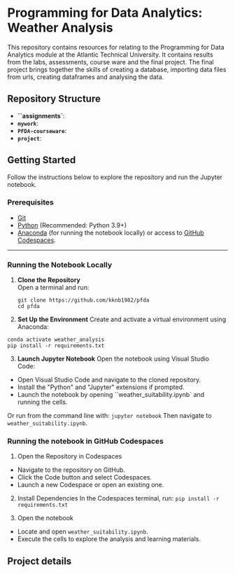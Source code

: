 # Programming for Data Analytics: Weather Analysis

This repository contains resources for relating to the Programming for Data Analytics module at the Atlantic Technical University. It contains results from the labs, assessments, course ware and the final project. The final project brings together the skills of creating a database, importing data files from urls, creating dataframes and analysing the data.  

## Repository Structure
- **``assignments`**: 
- **`mywork`**: 
- **`PFDA-courseware`**:
- **`project`**: 

## Getting Started

Follow the instructions below to explore the repository and run the Jupyter notebook.

### Prerequisites

- [Git](https://git-scm.com/)
- [Python](https://www.python.org/) (Recommended: Python 3.9+)
- [Anaconda](https://www.anaconda.com/) (for running the notebook locally) or access to [GitHub Codespaces](https://github.com/features/codespaces).

---

### Running the Notebook Locally

1. **Clone the Repository**  
   Open a terminal and run:
   ```
   git clone https://github.com/kknb1982/pfda
   cd pfda
   ```

2. **Set Up the Environment**
Create and activate a virtual environment using Anaconda:
```conda create --name weather_analysis python=3.9
conda activate weather_analysis
pip install -r requirements.txt
```

3. **Launch Jupyter Notebook**
Open the notebook using Visual Studio Code:
- Open Visual Studio Code and navigate to the cloned repository.
- Install the "Python" and "Jupyter" extensions if prompted.
- Launch the notebook by opening ``weather_suitability.ipynb` and running the cells.

Or run from the command line with:
```jupyter notebook```
Then navigate to `weather_suitability.ipynb`.

### Running the notebook in GitHub Codespaces
1. Open the Repository in Codespaces
- Navigate to the repository on GitHub.
- Click the Code button and select Codespaces.
- Launch a new Codespace or open an existing one.

2. Install Dependencies
In the Codespaces terminal, run:
```pip install -r requirements.txt```

3. Open the notebook
- Locate and open `weather_suitability.ipynb`.
- Execute the cells to explore the analysis and learning materials.

## Project details
